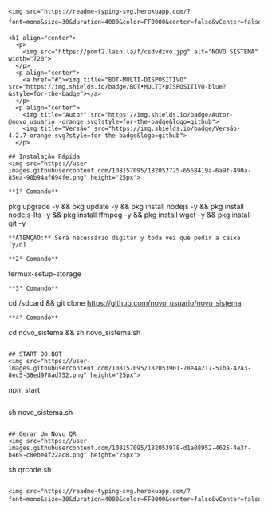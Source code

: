 ```
<img src="https://readme-typing-svg.herokuapp.com/?font=mono&size=30&duration=4000&color=FF0000&center=falso&vCenter=falso&lines=🜛+NOVO+SIS+V4+🜛;۞+OFICIAL+UPDATE+۞;@novo_usuario_">

<h1 align="center">
  <p>
    <img src="https://pomf2.lain.la/f/csdvdzvo.jpg" alt="NOVO SISTEMA" width="720">
  </p>
  <p align="center">
    <a href="#"><img title="BOT-MULTI-DISPOSITIVO" src="https://img.shields.io/badge/BOT•MULTI•DISPOSITIVO-blue?&style=for-the-badge"></a>
  </p>
  <p align="center">
    <img title="Autor" src="https://img.shields.io/badge/Autor-@novo_usuario_-orange.svg?style=for-the-badge&logo=github">
    <img title="Versão" src="https://img.shields.io/badge/Versão-4.2.7-orange.svg?style=for-the-badge&logo=github">
  </p>

## Instalação Rápida
<img src="https://user-images.githubusercontent.com/108157095/182052725-6568419a-6a9f-490a-85ea-90b94af694fe.png" height="25px">

**1° Comando**
```
pkg upgrade -y && pkg update -y && pkg install nodejs -y && pkg install nodejs-lts -y && pkg install ffmpeg -y && pkg install wget -y && pkg install git -y
```
**ATENÇÃO:** Será necessário digitar y toda vez que pedir a caixa [y/n]

**2° Comando**
```
termux-setup-storage
```
**3° Comando**
```
cd /sdcard && git clone https://github.com/novo_usuario/novo_sistema
```
**4° Comando**
```
cd novo_sistema && sh novo_sistema.sh
```

## START DO BOT
<img src="https://user-images.githubusercontent.com/108157095/182053901-78e4a217-51ba-42a3-8ec5-38ed978ad752.png" height="25px">
```
npm start
```
```
sh novo_sistema.sh
```

## Gerar Um Novo QR
<img src="https://user-images.githubusercontent.com/108157095/182053978-d1a08952-4625-4e3f-b469-c8ebe4f22ac8.png" height="25px">
```
sh qrcode.sh
```

<img src="https://readme-typing-svg.herokuapp.com/?font=mono&size=30&duration=4000&color=FF0000&center=falso&vCenter=falso&lines=֎+NOVO+SIS+֎">
```
